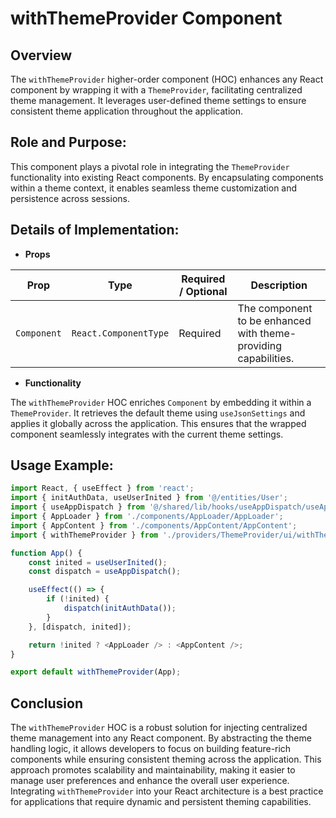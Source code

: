 # withThemeProvider Component

## Overview
The `withThemeProvider` higher-order component (HOC) enhances any React component by wrapping it with a `ThemeProvider`, facilitating centralized theme management. It leverages user-defined theme settings to ensure consistent theme application throughout the application.

## Role and Purpose:
This component plays a pivotal role in integrating the `ThemeProvider` functionality into existing React components. By encapsulating components within a theme context, it enables seamless theme customization and persistence across sessions.

## Details of Implementation:

- **Props**

| Prop       | Type                   | Required / Optional | Description                                                                 |
|------------|------------------------|---------------------|-----------------------------------------------------------------------------|
| `Component`| `React.ComponentType`  | Required            | The component to be enhanced with theme-providing capabilities.              |

- **Functionality**

The `withThemeProvider` HOC enriches `Component` by embedding it within a `ThemeProvider`. It retrieves the default theme using `useJsonSettings` and applies it globally across the application. This ensures that the wrapped component seamlessly integrates with the current theme settings.

## Usage Example:
```typescript jsx
import React, { useEffect } from 'react';
import { initAuthData, useUserInited } from '@/entities/User';
import { useAppDispatch } from '@/shared/lib/hooks/useAppDispatch/useAppDispatch';
import { AppLoader } from './components/AppLoader/AppLoader';
import { AppContent } from './components/AppContent/AppContent';
import { withThemeProvider } from './providers/ThemeProvider/ui/withThemeProvider/withThemeProvider';

function App() {
    const inited = useUserInited();
    const dispatch = useAppDispatch();

    useEffect(() => {
        if (!inited) {
            dispatch(initAuthData());
        }
    }, [dispatch, inited]);

    return !inited ? <AppLoader /> : <AppContent />;
}

export default withThemeProvider(App);
```

## Conclusion
The `withThemeProvider` HOC is a robust solution for injecting centralized theme management into any React component. By abstracting the theme handling logic, it allows developers to focus on building feature-rich components while ensuring consistent theming across the application. This approach promotes scalability and maintainability, making it easier to manage user preferences and enhance the overall user experience. Integrating `withThemeProvider` into your React architecture is a best practice for applications that require dynamic and persistent theming capabilities.

